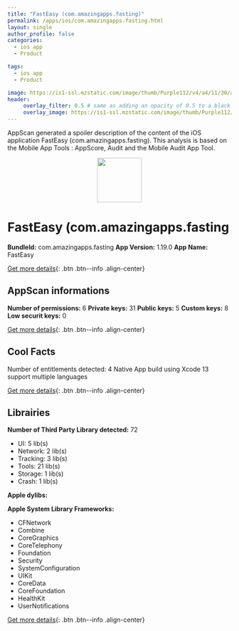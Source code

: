 ```yaml
---
title: "FastEasy (com.amazingapps.fasting)"
permalink: /apps/ios/com.amazingapps.fasting.html
layout: single
author_profile: false
categories: 
  - ios app 
  - Product 

tags: 
  - ios app 
  - Product 

image: https://is1-ssl.mzstatic.com/image/thumb/Purple112/v4/a4/11/30/a411306c-8304-f4cd-ed5b-ee35330d179a/Icon_16_8-1x_U007emarketing-0-10-0-85-220.png/512x512bb.jpg
header: 
     overlay_filter: 0.5 # same as adding an opacity of 0.5 to a black background
     overlay_image: https://is1-ssl.mzstatic.com/image/thumb/Purple112/v4/a4/11/30/a411306c-8304-f4cd-ed5b-ee35330d179a/Icon_16_8-1x_U007emarketing-0-10-0-85-220.png/512x512bb.jpg
---
```

AppScan generated a spoiler description of the content of the iOS application FastEasy (com.amazingapps.fasting). This analysis is based on the Mobile App Tools : AppScore, Audit and the Mobile Audit App Tool.

  
  
<div style="text-align: center;"><img src="https://is1-ssl.mzstatic.com/image/thumb/Purple112/v4/a4/11/30/a411306c-8304-f4cd-ed5b-ee35330d179a/Icon_16_8-1x_U007emarketing-0-10-0-85-220.png/512x512bb.jpg" width="100" height="100"></div>  
  
# FastEasy (com.amazingapps.fasting

**BundleId:** com.amazingapps.fasting
**App Version:** 1.19.0
**App Name:** FastEasy


[Get more details](/pricing.html){: .btn .btn--info .align-center}  
  
## AppScan informations 

**Number of permissions:** 6
**Private keys:** 31
**Public keys:** 5
**Custom keys:** 8
**Low securit keys:** 0
  
[Get more details](/pricing.html){: .btn .btn--info .align-center}

## Cool Facts

Number of entitlements detected: 4
Native App
build using Xcode 13
support multiple languages
  
[Get more details](/pricing.html){: .btn .btn--info .align-center}

## Librairies 
**Number of Third Party Library detected:** 72
- UI: 5 lib(s)
- Network: 2 lib(s)
- Tracking: 3 lib(s)
- Tools: 21 lib(s)
- Storage: 1 lib(s)
- Crash: 1 lib(s)

**Apple dylibs:**


**Apple System Library Frameworks:**
- CFNetwork
- Combine
- CoreGraphics
- CoreTelephony
- Foundation
- Security
- SystemConfiguration
- UIKit
- CoreData
- CoreFoundation
- HealthKit
- UserNotifications


  
[Get more details](/pricing.html){: .btn .btn--info .align-center}


